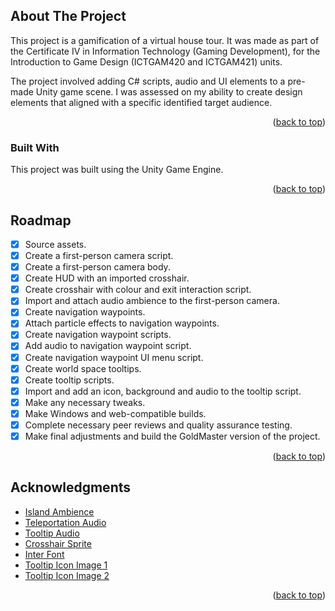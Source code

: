 
## About The Project

This project is a gamification of a virtual house tour. It was made as part of the Certificate IV in Information Technology (Gaming Development), for the Introduction to Game Design (ICTGAM420 and ICTGAM421) units.

The project involved adding C# scripts, audio and UI elements to a pre-made Unity game scene. I was assessed on my ability to create design elements that aligned with a specific identified target audience.

<p align="right">(<a href="#readme-top">back to top</a>)</p>



### Built With

This project was built using the Unity Game Engine.

<p align="right">(<a href="#readme-top">back to top</a>)</p>





## Roadmap

- [x] Source assets.
- [x] Create a first-person camera script.
- [x] Create a first-person camera body.
- [x] Create HUD with an imported crosshair.
- [x] Create crosshair with colour and exit interaction script.
- [x] Import and attach audio ambience to the first-person camera.
- [x] Create navigation waypoints.
- [x] Attach particle effects to navigation waypoints.
- [x] Create navigation waypoint scripts.
- [x] Add audio to navigation waypoint script.
- [x] Create navigation waypoint UI menu script.
- [x] Create world space tooltips.
- [x] Create tooltip scripts.
- [x] Import and add an icon, background and audio to the tooltip script.
- [x] Make any necessary tweaks.
- [x] Make Windows and web-compatible builds.
- [x] Complete necessary peer reviews and quality assurance testing.
- [x] Make final adjustments and build the GoldMaster version of the project.

<p align="right">(<a href="#readme-top">back to top</a>)</p>





## Acknowledgments


* [Island Ambience](https://freesound.org/people/simonlgr/sounds/517485/)
* [Teleportation Audio](https://freesound.org/people/Leszek_Szary/sounds/146727/)
* [Tooltip Audio](https://freesound.org/people/BaggoNotes/sounds/720217/)
* [Crosshair Sprite](https://kenney.nl/assets/crosshair-pack )
* [Inter Font](https://fonts.google.com/specimen/Inter)
* [Tooltip Icon Image 1](https://openclipart.org/detail/302413/black-round-info-icon)
* [Tooltip Icon Image 2](https://openclipart.org/detail/311849/computer-mouse-clicks-minimal)

<p align="right">(<a href="#readme-top">back to top</a>)</p>
